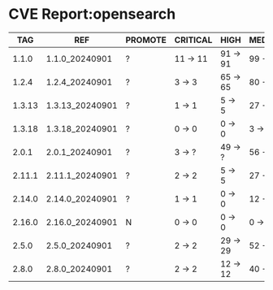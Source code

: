 # CVE Report:opensearch
|  TAG   |       REF       | PROMOTE | CRITICAL |   HIGH   |  MEDIUM  |   LOW    | UNKNOWN |
|--------|-----------------|---------|----------|----------|----------|----------|---------|
| 1.1.0  | 1.1.0_20240901  | ?       | 11 -> 11 | 91 -> 91 | 99 -> 99 | 13 -> 13 | 0 -> 0  |
| 1.2.4  | 1.2.4_20240901  | ?       | 3 -> 3   | 65 -> 65 | 80 -> 80 | 9 -> 9   | 0 -> 0  |
| 1.3.13 | 1.3.13_20240901 | ?       | 1 -> 1   | 5 -> 5   | 27 -> 27 | 3 -> 3   | 0 -> 0  |
| 1.3.18 | 1.3.18_20240901 | ?       | 0 -> 0   | 0 -> 0   | 3 -> 3   | 0 -> 0   | 0 -> 0  |
| 2.0.1  | 2.0.1_20240901  | ?       | 3 -> ?   | 49 -> ?  | 56 -> ?  | 10 -> ?  | 0 -> ?  |
| 2.11.1 | 2.11.1_20240901 | ?       | 2 -> 2   | 5 -> 5   | 27 -> 27 | 3 -> 3   | 0 -> 0  |
| 2.14.0 | 2.14.0_20240901 | ?       | 1 -> 1   | 0 -> 0   | 12 -> 12 | 2 -> 2   | 0 -> 0  |
| 2.16.0 | 2.16.0_20240901 | N       | 0 -> 0   | 0 -> 0   | 0 -> 0   | 0 -> 0   | 0 -> 0  |
| 2.5.0  | 2.5.0_20240901  | ?       | 2 -> 2   | 29 -> 29 | 52 -> 52 | 11 -> 11 | 0 -> 0  |
| 2.8.0  | 2.8.0_20240901  | ?       | 2 -> 2   | 12 -> 12 | 40 -> 40 | 8 -> 8   | 0 -> 0  |
